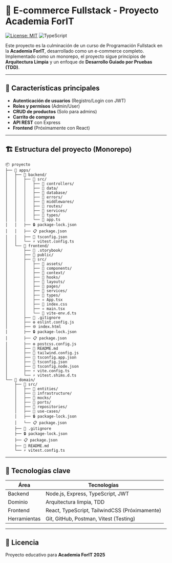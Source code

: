 # 🛒 E-commerce Fullstack - Proyecto Academia ForIT

[![License: MIT](https://img.shields.io/badge/License-MIT-blue.svg)](https://opensource.org/licenses/MIT)
![TypeScript](https://img.shields.io/badge/TypeScript-4.9.5-blue)

Este proyecto es la culminación de un curso de Programación Fullstack en la **Academia ForIT**, desarrollado como un e-commerce completo. Implementado como un monorepo, el proyecto sigue principios de **Arquitectura Limpia** y un enfoque de **Desarrollo Guiado por Pruebas (TDD)**.

---

## 🚀 Características principales

- **Autenticación de usuarios** (Registro/Login con JWT)
- **Roles y permisos** (Admin/User)
- **CRUD de productos** (Solo para admins)
- **Carrito de compras**
- **API REST** con Express
- **Frontend** (Próximamente con React)

---

## 🏗️ Estructura del proyecto (Monorepo)

```
📦 proyecto
├── 📁 apps/
│   ├── 📁 backend/
│   │   ├── 📁 src/
│   │   │   ├── 📁 controllers/
│   │   │   ├── 📁 data/
│   │   │   ├── 📁 database/
│   │   │   ├── 📁 errors/
│   │   │   ├── 📁 middlewares/
│   │   │   ├── 📁 routes/
│   │   │   ├── 📁 services/
│   │   │   ├── 📁 types/
│   │   │   └── 📄 app.ts
│   │   ├── 🔒 package-lock.json
│   │   ├── 📋 package.json
│   │   ├── 📄 tsconfig.json
│   │   └── ⚡ vitest.config.ts
│   └── 📁 frontend/
│       ├── 📁 .storybook/
│       ├── 📁 public/
│       ├── 📁 src/
│       │   ├── 📁 assets/
│       │   ├── 📁 components/
│       │   ├── 📁 context/
│       │   ├── 📁 hooks/
│       │   ├── 📁 layouts/
│       │   ├── 📁 pages/
│       │   ├── 📁 services/
│       │   ├── 📁 types/
│       │   ├── ⚛️ App.tsx
│       │   ├── 🎨 index.css
│       │   ├── ⚛️ main.tsx
│       │   └── 📄 vite-env.d.ts
│       ├── 🚫 .gitignore
│       ├── ⚙️ eslint.config.js
│       ├── 🌐 index.html
│       ├── 🔒 package-lock.json
│       ├── 📋 package.json
│       ├── ⚙️ postcss.config.js
│       ├── 📖 README.md
│       ├── 🎨 tailwind.config.js
│       ├── 📄 tsconfig.app.json
│       ├── 📄 tsconfig.json
│       ├── 📄 tsconfig.node.json
│       ├── ⚡ vite.config.ts
│       └── ⚡ vitest.shims.d.ts
└── 📁 domain/
    ├── 📁 src/
    │   ├── 📁 entities/
    │   ├── 📁 infrastructure/
    │   ├── 📁 mocks/
    │   ├── 📁 ports/
    │   ├── 📁 repositories/
    │   ├── 📁 use-cases/
    │   ├── 🔒 package-lock.json
    │   └── 📋 package.json
    ├── 🚫 .gitignore
    ├── 🔒 package-lock.json
    ├── 📋 package.json
    ├── 📖 README.md
    └── ⚡ vitest.config.ts
```
---

## 🔧 Tecnologías clave

| Área         | Tecnologías                                   |
| ------------ | --------------------------------------------- |
| Backend      | Node.js, Express, TypeScript, JWT             |
| Dominio      | Arquitectura limpia, TDD                      |
| Frontend     | React, TypeScript, TailwindCSS (Próximamente) |
| Herramientas | Git, GitHub, Postman, Vitest (Testing)        |

---

## 📜 **Licencia**

Proyecto educativo para **Academia ForIT 2025**
